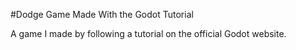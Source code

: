 #Dodge Game Made With the Godot Tutorial

A game I made by following a tutorial on the official Godot website.
